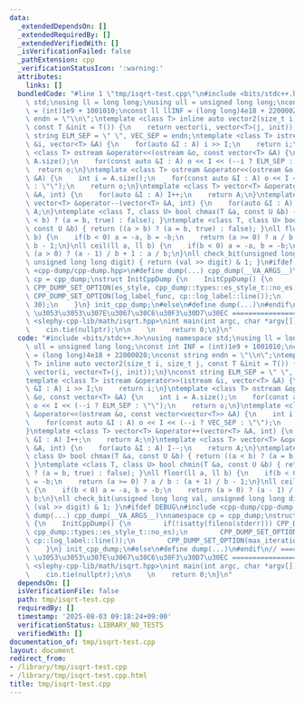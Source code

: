 ```yaml
---
data:
  _extendedDependsOn: []
  _extendedRequiredBy: []
  _extendedVerifiedWith: []
  _isVerificationFailed: false
  _pathExtension: cpp
  _verificationStatusIcon: ':warning:'
  attributes:
    links: []
  bundledCode: "#line 1 \"tmp/isqrt-test.cpp\"\n#include <bits/stdc++.h>\nusing namespace\
    \ std;\nusing ll = long long;\nusing ull = unsigned long long;\nconst int INF\
    \ = (int)1e9 + 1001010;\nconst ll llINF = (long long)4e18 + 22000020;\nconst string\
    \ endn = \"\\n\";\ntemplate <class T> inline auto vector2(size_t i, size_t j,\
    \ const T &init = T()) {\n    return vector(i, vector<T>(j, init));\n}\nconst\
    \ string ELM_SEP = \" \", VEC_SEP = endn;\ntemplate <class T> istream &operator>>(istream\
    \ &i, vector<T> &A) {\n    for(auto &I : A) i >> I;\n    return i;\n}\ntemplate\
    \ <class T> ostream &operator<<(ostream &o, const vector<T> &A) {\n    int i =\
    \ A.size();\n    for(const auto &I : A) o << I << (--i ? ELM_SEP : \"\");\n  \
    \  return o;\n}\ntemplate <class T> ostream &operator<<(ostream &o, const vector<vector<T>>\
    \ &A) {\n    int i = A.size();\n    for(const auto &I : A) o << I << (--i ? VEC_SEP\
    \ : \"\");\n    return o;\n}\ntemplate <class T> vector<T> &operator++(vector<T>\
    \ &A, int) {\n    for(auto &I : A) I++;\n    return A;\n}\ntemplate <class T>\
    \ vector<T> &operator--(vector<T> &A, int) {\n    for(auto &I : A) I--;\n    return\
    \ A;\n}\ntemplate <class T, class U> bool chmax(T &a, const U &b) { return ((a\
    \ < b) ? (a = b, true) : false); }\ntemplate <class T, class U> bool chmin(T &a,\
    \ const U &b) { return ((a > b) ? (a = b, true) : false); }\nll floor(ll a, ll\
    \ b) {\n    if(b < 0) a = -a, b = -b;\n    return (a >= 0) ? a / b : (a + 1) /\
    \ b - 1;\n}\nll ceil(ll a, ll b) {\n    if(b < 0) a = -a, b = -b;\n    return\
    \ (a > 0) ? (a - 1) / b + 1 : a / b;\n}\nll check_bit(unsigned long long val,\
    \ unsigned long long digit) { return (val >> digit) & 1; }\n#ifdef DEBUG\n#include\
    \ <cpp-dump/cpp-dump.hpp>\n#define dump(...) cpp_dump(__VA_ARGS__)\nnamespace\
    \ cp = cpp_dump;\nstruct InitCppDump {\n    InitCppDump() {\n        if(!isatty(fileno(stderr)))\
    \ CPP_DUMP_SET_OPTION(es_style, cpp_dump::types::es_style_t::no_es);\n       \
    \ CPP_DUMP_SET_OPTION(log_label_func, cp::log_label::line());\n        CPP_DUMP_SET_OPTION(max_iteration_count,\
    \ 30);\n    }\n} init_cpp_dump;\n#else\n#define dump(...)\n#endif\n// ====================\
    \ \u3053\u3053\u307E\u3067\u30C6\u30F3\u30D7\u30EC ====================\n\n#include\
    \ <slephy-cpp-lib/math/isqrt.hpp>\nint main(int argc, char *argv[]){\n    ios::sync_with_stdio(false);\n\
    \    cin.tie(nullptr);\n\n    \n    return 0;\n}\n"
  code: "#include <bits/stdc++.h>\nusing namespace std;\nusing ll = long long;\nusing\
    \ ull = unsigned long long;\nconst int INF = (int)1e9 + 1001010;\nconst ll llINF\
    \ = (long long)4e18 + 22000020;\nconst string endn = \"\\n\";\ntemplate <class\
    \ T> inline auto vector2(size_t i, size_t j, const T &init = T()) {\n    return\
    \ vector(i, vector<T>(j, init));\n}\nconst string ELM_SEP = \" \", VEC_SEP = endn;\n\
    template <class T> istream &operator>>(istream &i, vector<T> &A) {\n    for(auto\
    \ &I : A) i >> I;\n    return i;\n}\ntemplate <class T> ostream &operator<<(ostream\
    \ &o, const vector<T> &A) {\n    int i = A.size();\n    for(const auto &I : A)\
    \ o << I << (--i ? ELM_SEP : \"\");\n    return o;\n}\ntemplate <class T> ostream\
    \ &operator<<(ostream &o, const vector<vector<T>> &A) {\n    int i = A.size();\n\
    \    for(const auto &I : A) o << I << (--i ? VEC_SEP : \"\");\n    return o;\n\
    }\ntemplate <class T> vector<T> &operator++(vector<T> &A, int) {\n    for(auto\
    \ &I : A) I++;\n    return A;\n}\ntemplate <class T> vector<T> &operator--(vector<T>\
    \ &A, int) {\n    for(auto &I : A) I--;\n    return A;\n}\ntemplate <class T,\
    \ class U> bool chmax(T &a, const U &b) { return ((a < b) ? (a = b, true) : false);\
    \ }\ntemplate <class T, class U> bool chmin(T &a, const U &b) { return ((a > b)\
    \ ? (a = b, true) : false); }\nll floor(ll a, ll b) {\n    if(b < 0) a = -a, b\
    \ = -b;\n    return (a >= 0) ? a / b : (a + 1) / b - 1;\n}\nll ceil(ll a, ll b)\
    \ {\n    if(b < 0) a = -a, b = -b;\n    return (a > 0) ? (a - 1) / b + 1 : a /\
    \ b;\n}\nll check_bit(unsigned long long val, unsigned long long digit) { return\
    \ (val >> digit) & 1; }\n#ifdef DEBUG\n#include <cpp-dump/cpp-dump.hpp>\n#define\
    \ dump(...) cpp_dump(__VA_ARGS__)\nnamespace cp = cpp_dump;\nstruct InitCppDump\
    \ {\n    InitCppDump() {\n        if(!isatty(fileno(stderr))) CPP_DUMP_SET_OPTION(es_style,\
    \ cpp_dump::types::es_style_t::no_es);\n        CPP_DUMP_SET_OPTION(log_label_func,\
    \ cp::log_label::line());\n        CPP_DUMP_SET_OPTION(max_iteration_count, 30);\n\
    \    }\n} init_cpp_dump;\n#else\n#define dump(...)\n#endif\n// ====================\
    \ \u3053\u3053\u307E\u3067\u30C6\u30F3\u30D7\u30EC ====================\n\n#include\
    \ <slephy-cpp-lib/math/isqrt.hpp>\nint main(int argc, char *argv[]){\n    ios::sync_with_stdio(false);\n\
    \    cin.tie(nullptr);\n\n    \n    return 0;\n}\n"
  dependsOn: []
  isVerificationFile: false
  path: tmp/isqrt-test.cpp
  requiredBy: []
  timestamp: '2025-08-03 09:18:24+09:00'
  verificationStatus: LIBRARY_NO_TESTS
  verifiedWith: []
documentation_of: tmp/isqrt-test.cpp
layout: document
redirect_from:
- /library/tmp/isqrt-test.cpp
- /library/tmp/isqrt-test.cpp.html
title: tmp/isqrt-test.cpp
---
```

